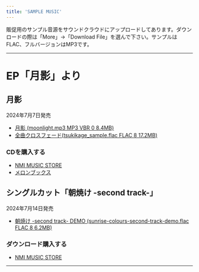 ```yaml
---
title: 'SAMPLE MUSIC'
---
```


販促用のサンプル音源をサウンドクラウドにアップロードしてあります。ダウンロードの際は「More」→「Download File」を選んで下さい。サンプルはFLAC、フルバージョンはMP3です。

----
# EP「月影」より
## 月影

2024年7月7日発売

- [月影 (moonlight.mp3 MP3 VBR 0 8.4MB)](https://soundcloud.com/hayatehay/moonlight)
- [全曲クロスフェード(tsukikage_sample.flac FLAC 8 17.2MB)](https://soundcloud.com/hayatehay/tsukikage-crossfade)

### CDを購入する
- [NMI MUSIC STORE](https://nmimusic.booth.pm/items/5865685)
- [メロンブックス](https://www.melonbooks.co.jp/detail/detail.php?product_id=2527472)

## シングルカット「朝焼け -second track-」

2024年7月14日発売

- [朝焼け -second track- DEMO (sunrise-colours-second-track-demo.flac FLAC 8 6.2MB)](https://soundcloud.com/hayatehay/sunrise-colours-second-track-demo) 

### ダウンロード購入する
- [NMI MUSIC STORE](https://nmimusic.booth.pm/items/5916436)
----

